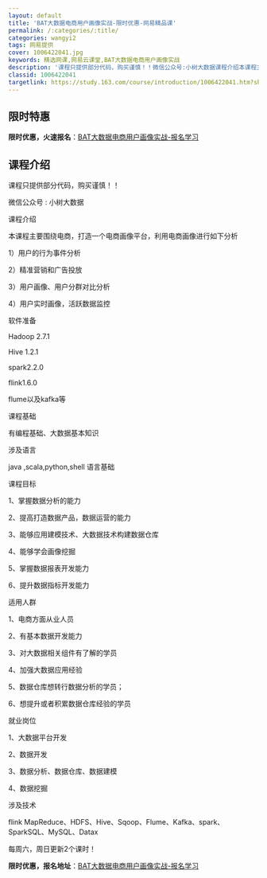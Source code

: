 ```yaml
---
layout: default
title: 'BAT大数据电商用户画像实战-限时优惠-网易精品课'
permalink: /:categories/:title/
categories: wangyi2
tags: 网易提供
cover: 1006422041.jpg
keywords: 精选网课,网易云课堂,BAT大数据电商用户画像实战
description: '课程只提供部分代码，购买谨慎！！微信公众号:小树大数据课程介绍本课程主要围绕电商，打造一个电商画像平台，利用电商画像进行'
classid: 1006422041
targetlink: https://study.163.com/course/introduction/1006422041.htm?share=1&shareId=1025206652&utm_campaign=share&utm_medium=iphoneShare&utm_source=&utm_u=1025206652
---
```


## 限时特惠

**限时优惠，火速报名**：[BAT大数据电商用户画像实战-报名学习](https://study.163.com/course/introduction/1006422041.htm?share=1&shareId=1025206652&utm_campaign=share&utm_medium=iphoneShare&utm_source=&utm_u=1025206652)

## 课程介绍

课程只提供部分代码，购买谨慎！！

微信公众号 : 小树大数据

课程介绍

本课程主要围绕电商，打造一个电商画像平台，利用电商画像进行如下分析

1）用户的行为事件分析

2）精准营销和广告投放

3）用户画像、用户分群对比分析

4）用户实时画像，活跃数据监控

软件准备

Hadoop 2.7.1

Hive 1.2.1

spark2.2.0

flink1.6.0

flume以及kafka等

课程基础

有编程基础、大数据基本知识

涉及语言

java ,scala,python,shell 语言基础

课程目标

1、掌握数据分析的能力

2、提高打造数据产品，数据运营的能力

3、能够应用建模技术、大数据技术构建数据仓库

4、能够学会画像挖掘

5、掌握数据报表开发能力

6、提升数据指标开发能力

适用人群

1、电商方面从业人员

2、有基本数据开发能力

3、对大数据相关组件有了解的学员

4、加强大数据应用经验

5、数据仓库想转行数据分析的学员；

6、想提升或者积累数据仓库经验的学员



就业岗位

1、大数据平台开发

2、数据开发

3、数据分析、数据仓库、数据建模

4、数据挖掘

涉及技术

flink MapReduce、HDFS、Hive、Sqoop、Flume、Kafka、spark、SparkSQL、MySQL、Datax

每周六，周日更新2个课时！

**限时优惠，报名地址**：[BAT大数据电商用户画像实战-报名学习](https://study.163.com/course/introduction/1006422041.htm?share=1&shareId=1025206652&utm_campaign=share&utm_medium=iphoneShare&utm_source=&utm_u=1025206652)

